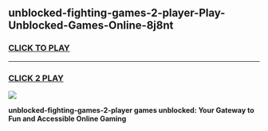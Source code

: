 
## unblocked-fighting-games-2-player-Play-Unblocked-Games-Online-8j8nt
<h3>
<a href="https://premium76.site?title=unblocked-fighting-games-2-player&ref=24A">CLICK TO PLAY</a></h3>
<hr>

<h3>
<a href="https://premium76.site?title=unblocked-fighting-games-2-player&ref=24A">CLICK 2 PLAY</a>
  
</h3>

<a href="https://premium76.site?title=unblocked-fighting-games-2-player&ref=24A"><img src="https://clearcache.store/games.png"></a>


**unblocked-fighting-games-2-player games unblocked: Your Gateway to Fun and Accessible Online Gaming**
